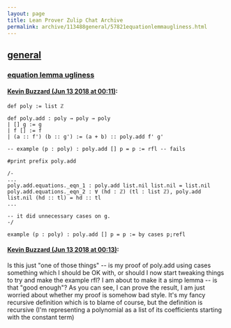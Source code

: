 ```yaml
---
layout: page
title: Lean Prover Zulip Chat Archive 
permalink: archive/113488general/57821equationlemmaugliness.html
---
```


## [general](index.html)
### [equation lemma ugliness](57821equationlemmaugliness.html)

#### [Kevin Buzzard (Jun 13 2018 at 00:11)](https://leanprover.zulipchat.com/#narrow/stream/113488-general/topic/equation%20lemma%20ugliness/near/127977206):
```lean
def poly := list ℤ

def poly.add : poly → poly → poly 
| [] g := g
| f [] := f 
| (a :: f') (b :: g') := (a + b) :: poly.add f' g' 

-- example (p : poly) : poly.add [] p = p := rfl -- fails

#print prefix poly.add 

/-
...
poly.add.equations._eqn_1 : poly.add list.nil list.nil = list.nil
poly.add.equations._eqn_2 : ∀ (hd : ℤ) (tl : list ℤ), poly.add list.nil (hd :: tl) = hd :: tl
...

-- it did unnecessary cases on g.
-/

example (p : poly) : poly.add [] p = p := by cases p;refl 
```

#### [Kevin Buzzard (Jun 13 2018 at 00:13)](https://leanprover.zulipchat.com/#narrow/stream/113488-general/topic/equation%20lemma%20ugliness/near/127977299):
Is this just "one of those things" -- is my proof of poly.add using cases something which I should be OK with, or should I now start tweaking things to try and make the example rfl? I am about to make it a simp lemma -- is that "good enough"? As you can see, I can prove the result, I am just worried about whether my proof is somehow bad style. It's my fancy recursive definition which is to blame of course, but the definition is recursive (I'm representing a polynomial as a list of its coefficients starting with the constant term)

